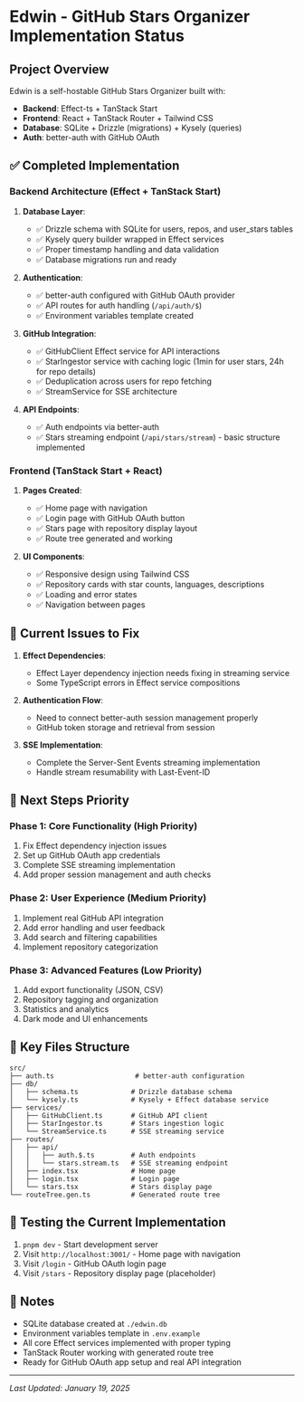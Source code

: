 # Edwin - GitHub Stars Organizer Implementation Status

## Project Overview
Edwin is a self-hostable GitHub Stars Organizer built with:
- **Backend**: Effect-ts + TanStack Start
- **Frontend**: React + TanStack Router + Tailwind CSS  
- **Database**: SQLite + Drizzle (migrations) + Kysely (queries)
- **Auth**: better-auth with GitHub OAuth

## ✅ Completed Implementation

### Backend Architecture (Effect + TanStack Start)
1. **Database Layer**: 
   - ✅ Drizzle schema with SQLite for users, repos, and user_stars tables
   - ✅ Kysely query builder wrapped in Effect services  
   - ✅ Proper timestamp handling and data validation
   - ✅ Database migrations run and ready

2. **Authentication**: 
   - ✅ better-auth configured with GitHub OAuth provider
   - ✅ API routes for auth handling (`/api/auth/$`)
   - ✅ Environment variables template created

3. **GitHub Integration**:
   - ✅ GitHubClient Effect service for API interactions
   - ✅ StarIngestor service with caching logic (1min for user stars, 24h for repo details)
   - ✅ Deduplication across users for repo fetching
   - ✅ StreamService for SSE architecture

4. **API Endpoints**:
   - ✅ Auth endpoints via better-auth
   - ✅ Stars streaming endpoint (`/api/stars/stream`) - basic structure implemented

### Frontend (TanStack Start + React)
1. **Pages Created**:
   - ✅ Home page with navigation
   - ✅ Login page with GitHub OAuth button  
   - ✅ Stars page with repository display layout
   - ✅ Route tree generated and working

2. **UI Components**:
   - ✅ Responsive design using Tailwind CSS
   - ✅ Repository cards with star counts, languages, descriptions
   - ✅ Loading and error states
   - ✅ Navigation between pages

## 🔧 Current Issues to Fix

1. **Effect Dependencies**: 
   - Effect Layer dependency injection needs fixing in streaming service
   - Some TypeScript errors in Effect service compositions

2. **Authentication Flow**:
   - Need to connect better-auth session management properly
   - GitHub token storage and retrieval from session

3. **SSE Implementation**:
   - Complete the Server-Sent Events streaming implementation
   - Handle stream resumability with Last-Event-ID

## 🚀 Next Steps Priority

### Phase 1: Core Functionality (High Priority)
1. Fix Effect dependency injection issues
2. Set up GitHub OAuth app credentials
3. Complete SSE streaming implementation
4. Add proper session management and auth checks

### Phase 2: User Experience (Medium Priority)  
1. Implement real GitHub API integration
2. Add error handling and user feedback
3. Add search and filtering capabilities
4. Implement repository categorization

### Phase 3: Advanced Features (Low Priority)
1. Add export functionality (JSON, CSV)
2. Repository tagging and organization
3. Statistics and analytics
4. Dark mode and UI enhancements

## 📁 Key Files Structure
```
src/
├── auth.ts                    # better-auth configuration
├── db/
│   ├── schema.ts             # Drizzle database schema
│   └── kysely.ts             # Kysely + Effect database service
├── services/
│   ├── GitHubClient.ts       # GitHub API client
│   ├── StarIngestor.ts       # Stars ingestion logic
│   └── StreamService.ts      # SSE streaming service
├── routes/
│   ├── api/
│   │   ├── auth.$.ts         # Auth endpoints
│   │   └── stars.stream.ts   # SSE streaming endpoint
│   ├── index.tsx             # Home page
│   ├── login.tsx             # Login page
│   └── stars.tsx             # Stars display page
└── routeTree.gen.ts          # Generated route tree
```

## 🧪 Testing the Current Implementation
1. `pnpm dev` - Start development server
2. Visit `http://localhost:3001/` - Home page with navigation
3. Visit `/login` - GitHub OAuth login page
4. Visit `/stars` - Repository display page (placeholder)

## 📝 Notes
- SQLite database created at `./edwin.db`
- Environment variables template in `.env.example`
- All core Effect services implemented with proper typing
- TanStack Router working with generated route tree
- Ready for GitHub OAuth app setup and real API integration

---
*Last Updated: January 19, 2025*